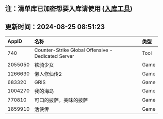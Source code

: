 ## 注：清单库已加密想要入库请使用 ([入库工具](https://github.com/BlankTMing/ManifestAutoUpdate/releases))

## 更新时间：2024-08-25 08:51:23
| AppID | 名称 | 类型  |
| :-------------------- | :----------------------------- | :----------- |
| 740 | Counter-Strike Global Offensive - Dedicated Server| Tool |
| 2055050 |   铁骑少女| Game |
| 1266630 | 懒人修仙传2| Game |
| 683320 | GRIS| Game |
| 1004270 | 我的海岛| Game |
| 770810 | 可口的披萨，美味的披萨| Game |
| 1859910 | 活侠传| Game |
